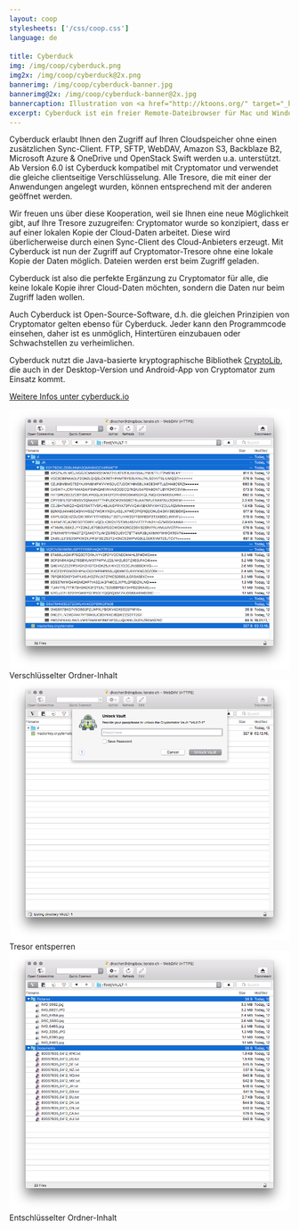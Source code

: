 ```yaml
---
layout: coop
stylesheets: ['/css/coop.css']
language: de

title: Cyberduck
img: /img/coop/cyberduck.png
img2x: /img/coop/cyberduck@2x.png
bannerimg: /img/coop/cyberduck-banner.jpg
bannerimg@2x: /img/coop/cyberduck-banner@2x.jpg
bannercaption: Illustration von <a href="http://ktoons.org/" target="_blank">Katharina Hagemann</a>
excerpt: Cyberduck ist ein freier Remote-Dateibrowser für Mac und Windows. Ab Version 6.0 unterstützt Cyberduck Cryptomator-Tresore und ist somit perfekt für alle, die ihre Cloud-Daten nicht lokal synchronisieren wollen.
---
```

Cyberduck erlaubt Ihnen den Zugriff auf Ihren Cloudspeicher ohne einen zusätzlichen Sync-Client. FTP, SFTP, WebDAV, Amazon S3, Backblaze B2, Microsoft Azure & OneDrive und OpenStack Swift werden u.a. unterstützt. Ab Version 6.0 ist Cyberduck kompatibel mit Cryptomator und verwendet die gleiche clientseitige Verschlüsselung. Alle Tresore, die mit einer der Anwendungen angelegt wurden, können entsprechend mit der anderen geöffnet werden.

Wir freuen uns über diese Kooperation, weil sie Ihnen eine neue Möglichkeit gibt, auf Ihre Tresore zuzugreifen: Cryptomator wurde so konzipiert, dass er auf einer lokalen Kopie der Cloud-Daten arbeitet. Diese wird überlicherweise durch einen Sync-Client des Cloud-Anbieters erzeugt. Mit Cyberduck ist nun der Zugriff auf Cryptomator-Tresore ohne eine lokale Kopie der Daten möglich. Dateien werden erst beim Zugriff geladen.

Cyberduck ist also die perfekte Ergänzung zu Cryptomator für alle, die keine lokale Kopie ihrer Cloud-Daten möchten, sondern die Daten nur beim Zugriff laden wollen.

Auch Cyberduck ist Open-Source-Software, d.h. die gleichen Prinzipien von Cryptomator gelten ebenso für Cyberduck. Jeder kann den Programmcode einsehen, daher ist es unmöglich, Hintertüren einzubauen oder Schwachstellen zu verheimlichen.

Cyberduck nutzt die Java-basierte kryptographische Bibliothek <a href="https://github.com/cryptomator/cryptolib" target="_blank">CryptoLib</a>, die auch in der Desktop-Version und Android-App von Cryptomator zum Einsatz kommt.

<a class="btn btn-primary" href="https://cyberduck.io/" target="_blank"><span class="glyphicon glyphicon-link"></span> Weitere Infos unter cyberduck.io</a>

<div class="row">
  <div class="col-sm-12 col-md-4">
    <div class="thumbnail">
      <img src="/img/coop/cyberduck-screenshot-1.png"/>
      <div class="caption">Verschlüsselter Ordner-Inhalt</div>
    </div>
  </div>
  <div class="clearfix visible-sm-block"></div>
  <div class="col-sm-12 col-md-4">
    <div class="thumbnail">
      <img src="/img/coop/cyberduck-screenshot-2.png"/>
      <div class="caption">Tresor entsperren</div>
    </div>
  </div>
  <div class="clearfix visible-sm-block"></div>
  <div class="col-sm-12 col-md-4">
    <div class="thumbnail">
      <img src="/img/coop/cyberduck-screenshot-3.png"/>
      <div class="caption">Entschlüsselter Ordner-Inhalt</div>
    </div>
  </div>
</div>
